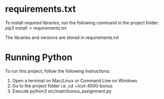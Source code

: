 requirements.txt
================

To install required libraries, run the following command in the project folder:
    pip3 install -r requirements.txt

The libraries and versions are stored in requirements.txt 


Running Python
==============

To run this project, follow the following instructions:
1) Open a terminal on Mac/Linux or Command Line on Windows
2) Go to the project folder i.e. cd ~/cot-4500-bonus
3) Execute python3 src/main/bonus_assignment.py
